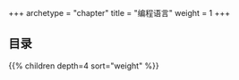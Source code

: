 +++
archetype = "chapter"
title = "编程语言"
weight = 1
+++

## 目录

{{% children depth=4 sort="weight" %}}